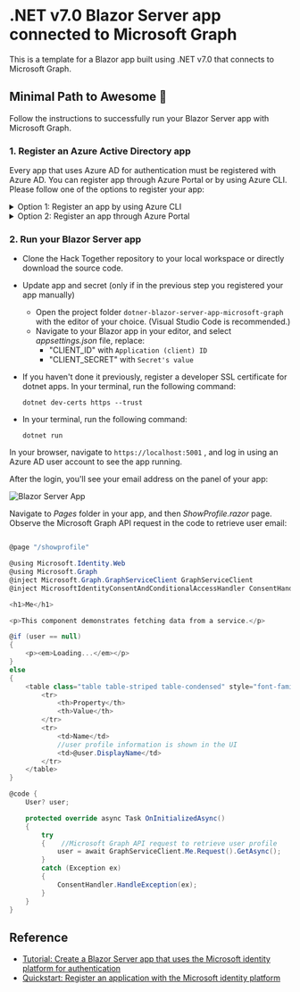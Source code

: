 
# .NET v7.0 Blazor Server app connected to Microsoft Graph

This is a template for a Blazor app built using .NET v7.0 that connects to Microsoft Graph.

## Minimal Path to Awesome 🚀

Follow the instructions to successfully run your Blazor Server app with Microsoft Graph.

### 1. Register an Azure Active Directory app

Every app that uses Azure AD for authentication must be registered with Azure AD. You can register app through Azure Portal or by using Azure CLI. Please follow one of the options to register your app:

<details>
  <summary>Option 1: Register an app by using Azure CLI</summary>

* [Install Azure CLI](https://learn.microsoft.com/cli/azure/install-azure-cli?view=azure-cli-latest) if you haven't already.
* Register your app on Microsoft Azure, by creating a new Azure AD app registration:
  * <details>
      <summary>On macOS/Linux/in Bash</summary>

    * Open terminal and change the working directory to the root of this project
    * To make the setup script executable, run `chmod +x ./setup.sh`
    * To register the app, run `./setup.sh`
    * When prompted, sign in with your **Microsoft 365 developer sandbox account**

    </details>
  * <details>
      <summary>On Windows/in PowerShell</summary>

    * Open PowerShell and change the working directory to the root of this project
    * To register the app, run `.\setup.ps1`
    * When prompted, sign in with your **Microsoft 365 developer sandbox account**

    </details>

</details>

<details>

  <summary>Option 2: Register an app through Azure Portal</summary>

* Go to [Azure Portal](https://portal.azure.com) and login with your testing account that has Application developer or administrator permissions.
* Select **Azure Active Directory**, and select **App Registrations** from the left side bar. Then select **+ New registration**.
* Give any name to your app. For **Supported account types**, select **Accounts in any organizational directory (Any Azure AD directory - Multitenant) and personal Microsoft accounts (e.g. Skype, Xbox)**.
* Set the **Redirect URI** drop down to **Web** and enter `https://localhost:5001/signin-oidc`. Then, select **Register**.
* Select **Certificates & secrets** tab in your registered app, and then **Client secrets**. Create a **New client secret** that never expires.

Make note of the **secret's value** as you'll use it in the next step. Also, navigate to **Overview tab** and make a note of the **Application (client) ID** and **Directory (tenant) ID**. You'll use them in the next steps.

</details>

### 2. Run your Blazor Server app

* Clone the Hack Together repository to your local workspace or directly download the source code.
* Update app and secret (only if in the previous step you registered your app manually)
  * Open the project folder `dotner-blazor-server-app-microsoft-graph` with the editor of your choice. (Visual Studio Code is recommended.)
  * Navigate to your Blazor app in your editor, and select *appsettings.json* file, replace:
    * "CLIENT_ID" with `Application (client) ID`
    * "CLIENT_SECRET" with `Secret's value`
* If you haven't done it previously, register a developer SSL certificate for dotnet apps. In your terminal, run the following command:

  ```dotnetcli
  dotnet dev-certs https --trust
  ```

* In your terminal, run the following command:

  ```dotnetcli
  dotnet run
  ```

In your browser, navigate to `https://localhost:5001` , and log in using an Azure AD user account to see the app running.

After the login, you'll see your email address on the panel of your app:

![Blazor Server App](/templates/dotnet-blazor-server-app-microsoft-graph/blazorServerApp.png)

Navigate to *Pages* folder in your app, and then *ShowProfile.razor* page. Observe the Microsoft Graph API request in the code to retrieve user email:

```csharp

@page "/showprofile"

@using Microsoft.Identity.Web
@using Microsoft.Graph
@inject Microsoft.Graph.GraphServiceClient GraphServiceClient
@inject MicrosoftIdentityConsentAndConditionalAccessHandler ConsentHandler

<h1>Me</h1>

<p>This component demonstrates fetching data from a service.</p>

@if (user == null)
{
    <p><em>Loading...</em></p>
}
else
{
    <table class="table table-striped table-condensed" style="font-family: monospace">
        <tr>
            <th>Property</th>
            <th>Value</th>
        </tr>
        <tr>
            <td>Name</td>
            //user profile information is shown in the UI
            <td>@user.DisplayName</td> 
        </tr>
    </table>
}

@code {
    User? user;

    protected override async Task OnInitializedAsync()
    {
        try
        {    //Microsoft Graph API request to retrieve user profile
            user = await GraphServiceClient.Me.Request().GetAsync(); 
        }
        catch (Exception ex)
        {
            ConsentHandler.HandleException(ex);
        }
    }
}
```

## Reference

* [Tutorial: Create a Blazor Server app that uses the Microsoft identity platform for authentication](https://learn.microsoft.com/azure/active-directory/develop/tutorial-blazor-server)
* [Quickstart: Register an application with the Microsoft identity platform](https://learn.microsoft.com/azure/active-directory/develop/quickstart-register-app)